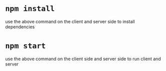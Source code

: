 # `npm install`
use the above command on the client and server side to install dependencies

# `npm start`
use the above command on the client side  and server side to run client and server